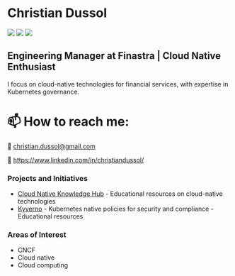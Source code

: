 # Christian Dussol

<img src="https://img.shields.io/badge/CNCF-231F20?style=flat&logo=cncf&logoColor=white" />
<img src="https://img.shields.io/badge/Kubernetes-326CE5?style=flat&logo=kubernetes&logoColor=white" />
<img src="https://img.shields.io/badge/Microsoft_Azure-0089D6?style=flat&logo=microsoft-azure&logoColor=white" />

## Engineering Manager at Finastra | Cloud Native Enthusiast

I focus on cloud-native technologies for financial services, with expertise in Kubernetes governance.

# 📫 How to reach me:

📧 christian.dussol@gmail.com

🔗 https://www.linkedin.com/in/christiandussol/

### Projects and Initiatives

- [Cloud Native Knowledge Hub](https://github.com/christian-dussol-cloud-native/cloud-native-knowledge-hub) - Educational resources on cloud-native technologies
- [Kyverno](https://github.com/christian-dussol-cloud-native/kyverno) - Kubernetes native policies for security and compliance - Educational resources

### Areas of Interest

- CNCF
- Cloud native
- Cloud computing
